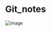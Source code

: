 # Git_notes

![image](https://github.com/KYogesh1999/Git_notes/assets/117444044/9dfe0a4e-a527-4cbc-ab5f-cf29e85e524f)
